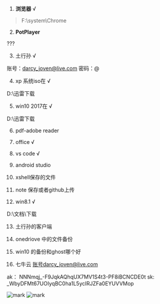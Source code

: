 1.  **浏览器** √

>F:\system\Chrome

2.  **PotPlayer**

???

3.  土行孙 √

账号：darcy_joven@live.com
密码：@

4. xp 系统iso在 √

D:\迅雷下载

5. win10 2017在  √

D:\迅雷下载

6. pdf-adobe reader 

7. office √

8. vs code  √

9. android studio

10. xshell保存的文件

11. note 保存或者github上传

12. win8.1  √

D:\文档\下载

13. 土行孙的客户端 

14. onedriove 中的文件备份

15. win10 的备份和ghost哪个好

16. 七牛云 账号darcy_joven@live.com

ak： NNNmqj_-F9JqkAQhqUX7MV1S4t3-PF8iBCNCDE0t
sk: _WbyDFMt67UOIyqBC0ha1L5ycIRJZFa0EYUVVMop

![mark](http://os7n9fifs.bkt.clouddn.com/blog/170627/cm5ae1Ba9H.png)
![mark](http://orxqvkqju.bkt.clouddn.com/blog/170627/8lA47F7ki5.png)